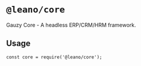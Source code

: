 # `@leano/core`

Gauzy Core - A headless ERP/CRM/HRM framework.

## Usage

```
const core = require('@leano/core');

```
